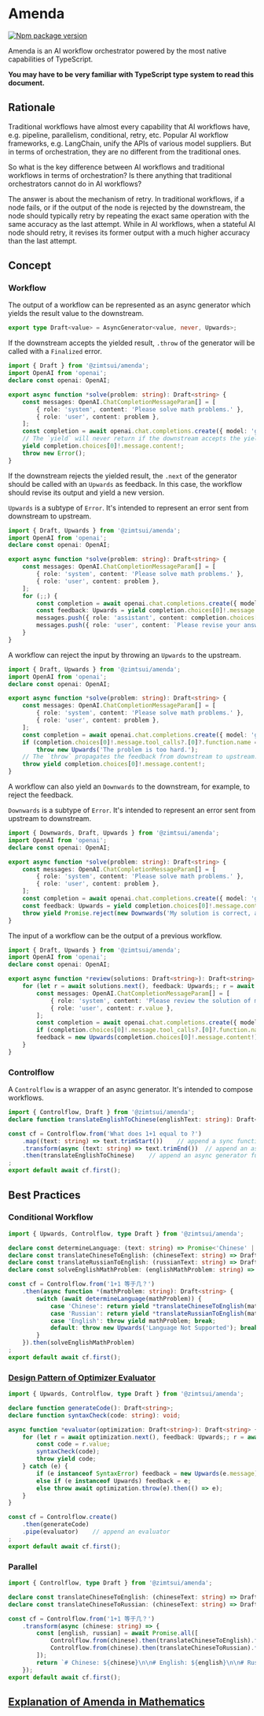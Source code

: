 # Amenda

[![Npm package version](https://img.shields.io/npm/v/@zimtsui/amenda?style=flat-square)](https://www.npmjs.com/package/@zimtsui/amenda)

Amenda is an AI workflow orchestrator powered by the most native capabilities of TypeScript.

**You may have to be very familiar with TypeScript type system to read this document.**

## Rationale

Traditional workflows have almost every capability that AI workflows have, e.g. pipeline, parallelism, conditional, retry, etc. Popular AI workflow frameworks, e.g. LangChain, unify the APIs of various model suppliers. But in terms of orchestration, they are no different from the traditional ones.

So what is the key difference between AI workflows and traditional workflows in terms of orchestration? Is there anything that traditional orchestrators cannot do in AI workflows?

The answer is about the mechanism of retry. In traditional workflows, if a node fails, or if the output of the node is rejected by the downstream, the node should typically retry by repeating the exact same operation with the same accuracy as the last attempt. While in AI workflows, when a stateful AI node should retry, it revises its former output with a much higher accuracy than the last attempt.

## Concept

### Workflow

The output of a workflow can be represented as an async generator which yields the result value to the downstream.

```ts
export type Draft<value> = AsyncGenerator<value, never, Upwards>;
```

If the downstream accepts the yielded result, `.throw` of the generator will be called with a `Finalized` error.

```ts
import { Draft } from '@zimtsui/amenda';
import OpenAI from 'openai';
declare const openai: OpenAI;

export async function *solve(problem: string): Draft<string> {
	const messages: OpenAI.ChatCompletionMessageParam[] = [
		{ role: 'system', content: 'Please solve math problems.' },
		{ role: 'user', content: problem },
	];
	const completion = await openai.chat.completions.create({ model: 'gpt-4o', messages });
	// The `yield` will never return if the downstream accepts the yielded result.
	yield completion.choices[0]!.message.content!;
	throw new Error();
}
```

If the downstream rejects the yielded result, the `.next` of the generator should be called with an `Upwards` as feedback. In this case, the workflow should revise its output and yield a new version.

`Upwards` is a subtype of `Error`. It's intended to represent an error sent from downstream to upstream.

```ts
import { Draft, Upwards } from '@zimtsui/amenda';
import OpenAI from 'openai';
declare const openai: OpenAI;

export async function *solve(problem: string): Draft<string> {
	const messages: OpenAI.ChatCompletionMessageParam[] = [
		{ role: 'system', content: 'Please solve math problems.' },
		{ role: 'user', content: problem },
	];
	for (;;) {
		const completion = await openai.chat.completions.create({ model: 'gpt-4o', messages });
		const feedback: Upwards = yield completion.choices[0]!.message.content!;
		messages.push({ role: 'assistant', content: completion.choices[0]!.message.content! });
		messages.push({ role: 'user', content: `Please revise your answer upon the feedback: ${feedback.message}` });
	}
}
```

A workflow can reject the input by throwing an `Upwards` to the upstream.

```ts
import { Draft, Upwards } from '@zimtsui/amenda';
import OpenAI from 'openai';
declare const openai: OpenAI;

export async function *solve(problem: string): Draft<string> {
	const messages: OpenAI.ChatCompletionMessageParam[] = [
		{ role: 'system', content: 'Please solve math problems.' },
		{ role: 'user', content: problem },
	];
	const completion = await openai.chat.completions.create({ model: 'gpt-4o', messages });
	if (completion.choices[0]!.message.tool_calls?.[0]?.function.name === 'fail')
		throw new Upwards('The problem is too hard.');
	// The `throw` propagates the feedback from downstream to upstream.
	throw yield completion.choices[0]!.message.content!;
}
```

A workflow can also yield an `Downwards` to the downstream, for example, to reject the feedback.

`Downwards` is a subtype of `Error`. It's intended to represent an error sent from upstream to downstream.

```ts
import { Downwards, Draft, Upwards } from '@zimtsui/amenda';
import OpenAI from 'openai';
declare const openai: OpenAI;

export async function *solve(problem: string): Draft<string> {
	const messages: OpenAI.ChatCompletionMessageParam[] = [
		{ role: 'system', content: 'Please solve math problems.' },
		{ role: 'user', content: problem },
	];
	const completion = await openai.chat.completions.create({ model: 'gpt-4o', messages });
	const feedback: Upwards = yield completion.choices[0]!.message.content!;
	throw yield Promise.reject(new Downwards('My solution is correct, and your feedback is wrong.'));
}
```

The input of a workflow can be the output of a previous workflow.

```ts
import { Draft, Upwards } from '@zimtsui/amenda';
import OpenAI from 'openai';
declare const openai: OpenAI;

export async function *review(solutions: Draft<string>): Draft<string> {
	for (let r = await solutions.next(), feedback: Upwards;; r = await solutions.next(feedback)) {
		const messages: OpenAI.ChatCompletionMessageParam[] = [
			{ role: 'system', content: 'Please review the solution of math problems.' },
			{ role: 'user', content: r.value },
		];
		const completion = await openai.chat.completions.create({ model: 'gpt-4o', messages });
		if (completion.choices[0]!.message.tool_calls?.[0]?.function.name === 'correct') throw yield r.value;
		feedback = new Upwards(completion.choices[0]!.message.content!);
	}
}
```

### Controlflow

A `Controlflow` is a wrapper of an async generator. It's intended to compose workflows.

```ts
import { Controlflow, Draft } from '@zimtsui/amenda';
declare function translateEnglishToChinese(englishText: string): Draft<string>;

const cf = Controlflow.from('What does 1+1 equal to ?')
	.map((text: string) => text.trimStart())	// append a sync function
	.transform(async (text: string) => text.trimEnd())	// append an async function
	.then(translateEnglishToChinese)	// append an async generator function
;
export default await cf.first();
```

## Best Practices

### Conditional Workflow

```ts
import { Upwards, Controlflow, type Draft } from '@zimtsui/amenda';

declare const determineLanguage: (text: string) => Promise<'Chinese' | 'Russian' | 'English'>;
declare const translateChineseToEnglish: (chineseText: string) => Draft<string>;
declare const translateRussianToEnglish: (russianText: string) => Draft<string>;
declare const solveEnglishMathProblem: (englishMathProblem: string) => Draft<string>;

const cf = Controlflow.from('1+1 等于几？')
	.then(async function *(mathProblem: string): Draft<string> {
		switch (await determineLanguage(mathProblem)) {
			case 'Chinese': return yield *translateChineseToEnglish(mathProblem); break;
			case 'Russian': return yield *translateRussianToEnglish(mathProblem); break;
			case 'English': throw yield mathProblem; break;
			default: throw new Upwards('Language Not Supported'); break;
		}
	}).then(solveEnglishMathProblem)
;
export default await cf.first();

```

### [Design Pattern of Optimizer Evaluator](https://www.anthropic.com/engineering/building-effective-agents)

```ts
import { Upwards, Controlflow, type Draft } from '@zimtsui/amenda';

declare function generateCode(): Draft<string>;
declare function syntaxCheck(code: string): void;

async function *evaluator(optimization: Draft<string>): Draft<string> {
	for (let r = await optimization.next(), feedback: Upwards;; r = await optimization.next(feedback)) try {
		const code = r.value;
		syntaxCheck(code);
		throw yield code;
	} catch (e) {
		if (e instanceof SyntaxError) feedback = new Upwards(e.message);
		else if (e instanceof Upwards) feedback = e;
		else throw await optimization.throw(e).then(() => e);
	}
}

const cf = Controlflow.create()
	.then(generateCode)
	.pipe(evaluator)	// append an evaluator
;
export default await cf.first();
```

### Parallel

```ts
import { Controlflow, type Draft } from '@zimtsui/amenda';

declare const translateChineseToEnglish: (chineseText: string) => Draft<string>;
declare const translateChineseToRussian: (chineseText: string) => Draft<string>;

const cf = Controlflow.from('1+1 等于几？')
	.transform(async (chinese: string) => {
		const [english, russian] = await Promise.all([
			Controlflow.from(chinese).then(translateChineseToEnglish).first(),
			Controlflow.from(chinese).then(translateChineseToRussian).first(),
		]);
		return `# Chinese: ${chinese}\n\n# English: ${english}\n\n# Russian: ${russian}`;
	});
export default await cf.first();
```

## [Explanation of Amenda in Mathematics](./explanation.md)
